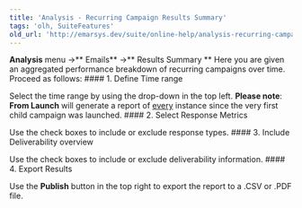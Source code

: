 ```yaml
---
title: 'Analysis - Recurring Campaign Results Summary'
tags: 'olh, SuiteFeatures'
old_url: 'http://emarsys.dev/suite/online-help/analysis-recurring-campaigns/'
---
```


**Analysis** menu ->** Emails** ->** Results Summary ** Here you are given an aggregated performance breakdown of recurring campaigns over time. Proceed as follows: #### 1. Define Time range

 Select the time range by using the drop-down in the top left. **Please note**: **From Launch** will generate a report of <span style="text-decoration: underline;">every</span> instance since the very first child campaign was launched. #### <span class="f_Subheading1">2. Select Response Metrics</span>

 Use the check boxes to include or exclude response types. #### <span class="f_Subheading1">3. Include Deliverability overview</span>

 Use the check boxes to include or exclude deliverability information. #### <span class="f_Subheading1">4. Export Results</span>

 Use the **Publish** button in the top right to export the report to a .CSV or .PDF file.
